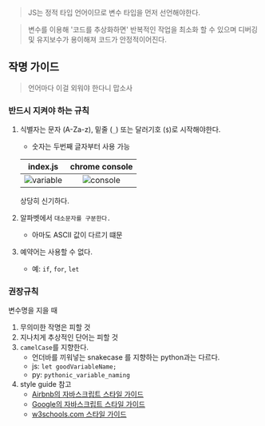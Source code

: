 > JS는 정적 타입 언어이므로 변수 타입을 먼저 선언해야한다.

> 변수를 이용해 '코드를 추상화하면' 반복적인 작업을 최소화 할 수 있으며 디버깅 및 유지보수가 용이해져 코드가 안정적이어진다.

## 작명 가이드
> 언어마다 이걸 외워야 한다니 맙소사

### 반드시 지켜야 하는 규칙
1. 식별자는 문자 (A-Za-z), 밑줄 (`_`) 또는 달러기호 (`$`)로 시작해야한다.
    - 숫자는 두번째 글자부터 사용 가능

    |index.js|chrome console|
    |:-:|:-:|
    |![variable](https://user-images.githubusercontent.com/60145951/172342924-d1cf098a-382d-4b0a-a633-5514ee917955.png)|![console](https://user-images.githubusercontent.com/60145951/172342978-6220db64-6538-4101-86f2-5495683bf359.png)|

    상당히 신기하다.
2. 알파벳에서 `대소문자를 구분한다.`
    - 아마도 ASCII 값이 다르기 떄문
3. 예약어는 사용할 수 없다. 
    - 예: `if`, `for`, `let`

### 권장규칙

변수명을 지을 때
1. 무의미한 작명은 피할 것
2. 지나치게 추상적인 단어는 피할 것
3. `camelCase`를 지향한다.
    - 언더바를 끼워넣는 snakecase 를 지향하는 python과는 다르다.
    - js: `let goodVariableName;`
    - py: `pythonic_variable_naming`
4. style guide 참고
    - [Airbnb의 자바스크립트 스타일 가이드](https://github.com/ParkSB/javascript-style-guide)
    - [Google의 자바스크립트 스타일 가이드](https://google.github.io/styleguide/jsguide.html)
    - [w3schools.com 스타일 가이드](https://www.w3schools.com/js/js_conventions.asp)